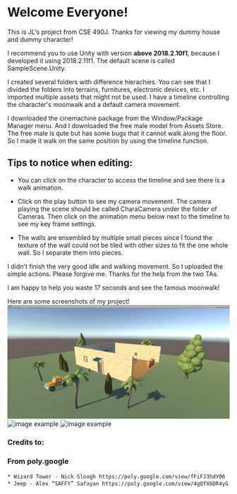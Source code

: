 # Welcome Everyone! #

This is JL's project from CSE 490J. Thanks for viewing my dummy house and dummy character!

I recommend you to use Unity with version **above 2018.2.10f1**, because I developed it using 2018.2.11f1.
The default scene is called SampleScene.Unity. 

I created several folders with difference hierachies. You can see that I divided the folders into terrains,
furnitures, electronic devices, etc. I imported multiple assets that might not be used. I have a timeline 
controlling the character's moonwalk and a default camera movement.

I downloaded the cinemachine package from the Window/Package Manager menu. And I downloaded the free male 
model from Assets Store. The free male is qute but has some bugs that it cannot walk along the floor. So
I made it walk on the same position by using the timeline function. 

## Tips to notice when editing:

* You can click on the character to access the timeline and see there is a walk animation. 

* Click on the play button to see my camera movement. The camera playing the scene should be called CharaCamera under the folder of Cameras. Then click on the animation menu below next to the timeline to see my key frame settings.

* The walls are ensembled by multiple small pieces since I found the texture of the wall could not be tiled with other sizes to fit the one whole wall. So I separate them into pieces.

I didn't finish the very good idle and walking movement. So I uploaded the simple actions. Please forgive me. Thanks for the help from the two TAs.

I am happy to help you waste 17 seconds and see the famous moonwalk!


Here are some screenshots of my project!
![image example](ViewBest1.png)
![image example](ViewBest2.png)
![image example](ViewBest3.png)

### Credits to: ###
### From poly.google ###
    * Wizard Tower - Nick Slough https://poly.google.com/view/fFiFJ3hdY06 
    * Jeep - Alex “SAFFY” Safayan https://poly.google.com/view/4gOfX6DR4yG